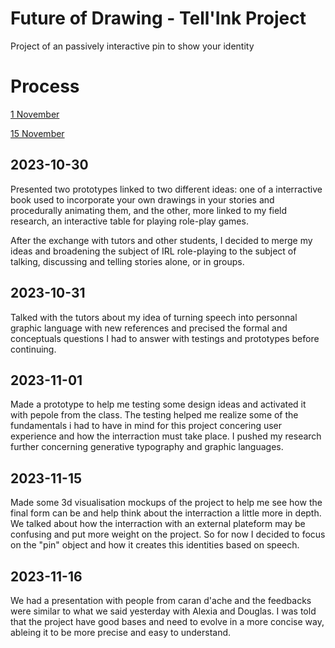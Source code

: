 # Future of Drawing - Tell'Ink Project

Project of an passively interactive pin to show your identity

# Process

[1 November](#2023-11-01)  
[15 November](#2023-11-15)

## 2023-10-30

Presented two prototypes linked to two different ideas: one of a interractive book used to incorporate your own drawings in your stories and procedurally animating them, and the other, more linked to my field research, an interactive table for playing role-play games.  
After the exchange with tutors and other students, I decided to merge my ideas and broadening the subject of IRL role-playing to the subject of talking, discussing and telling stories alone, or in groups.

## 2023-10-31

Talked with the tutors about my idea of turning speech into personnal graphic language with new references and precised the formal and conceptuals questions I had to answer with testings and prototypes before continuing.

## 2023-11-01

Made a prototype to help me testing some design ideas and activated it with pepole from the class. The testing helped me realize some of the fundamentals i had to have in mind for this project concering user experience and how the interraction must take place. I pushed my research further concerning generative typography and graphic languages.

## 2023-11-15

Made some 3d visualisation mockups of the project to help me see how the final form can be and help think about the interraction a little more in depth. We talked about how the interraction with an external plateform may be confusing and put more weight on the project. So for now I decided to focus on the "pin" object and how it creates this identities based on speech.

## 2023-11-16

We had a presentation with people from caran d'ache and the feedbacks were similar to what we said yesterday with Alexia and Douglas. I was told that the project have good bases and need to evolve in a more concise way, ableing it to be more precise and easy to understand.



